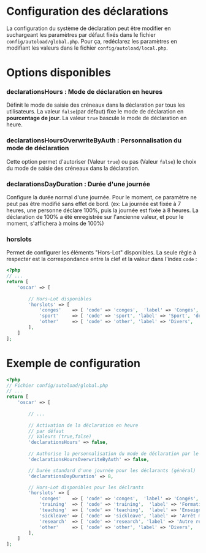 # Configuration des déclarations

La configuration du système de déclaration peut être modifier en suchargeant les paramètres 
par défaut fixés dans le fichier `config/autoload/global.php`. Pour ça, redéclarez les paramètres en 
modifiant les valeurs dans le fichier `config/autoload/local.php`.



# Options disponibles

### declarationsHours : Mode de déclaration en heures

Définit le mode de saisie des créneaux dans la déclaration par tous les utilisateurs. La valeur `false`(par défaut) fixe 
le mode de déclaration en **pourcentage de jour**. La valeur `true` bascule le mode de déclaration en heure.

### declarationsHoursOverwriteByAuth : Personnalisation du mode de déclaration

Cette option permet d'autoriser (Valeur `true`) ou pas (Valeur `false`) le choix du mode de saisie des créneaux dans la déclaration.

### declarationsDayDuration : Durée d'une journée

Configure la durée normal d'une journée. Pour le moment, ce paramètre ne peut pas être modifié sans effet de bord. 
(ex: La journée est fixée à 7 heures, une personne déclare 100%, puis la journée est fixée à 8 heures. La déclaration 
de 100% a été enregistrée sur l'ancienne valeur, et pour le moment, s'affichera à moins de 100%)

### horslots

Permet de configurer les éléments "Hors-Lot" disponibles. La seule règle à respecter est la correspondance entre la clef 
et la valeur dans l'index `code` : 

```php
<?php
// ...
return [
    'oscar' => [
        
        // Hors-Lot disponibles 
        'horslots' => [
            'conges'    => [ 'code' => 'conges',  'label' => 'Congés',  'description' => 'Congès, RTT, récupération', 'icon' => true ],
            'sport'     => [ 'code' => 'sport', 'label' => 'Sport', 'description' => 'Un simple exemple', 'icon' => true ],
            'other'     => [ 'code' => 'other', 'label' => 'Divers',  'description' => 'Autre activité', 'icon' => true ],
        ],    
    ]
];
```


# Exemple de configuration

```php
<?php
// Fichier config/autoload/global.php
// ...
return [
    'oscar' => [
        
        // ...
        
        // Activation de la déclaration en heure
        // par défaut
        // Valeurs (true,false)
        'declarationsHours' => false,
        
        // Authorise la personnalisation du mode de déclaration par le déclarant
        'declarationsHoursOverwriteByAuth' => false,

        // Durée standard d'une journée pour les déclarants (général)
        'declarationsDayDuration' => 8,

        // Hors-Lot disponibles pour les déclrants
        'horslots' => [
            'conges'    => [ 'code' => 'conges',  'label' => 'Congés',  'description' => 'Congès, RTT, récupération', 'icon' => true ],
            'training'  => [ 'code' => 'training',  'label' => 'Formation',  'description' => 'Vous avez suivi un formation, DIFF, etc...', 'icon' => true ],
            'teaching'  => [ 'code' => 'teaching',  'label' => 'Enseignement',  'description' => 'Cours, TD, fonction pédagogique', 'icon' => true ],
            'sickleave' => [ 'code' => 'sickleave', 'label' => 'Arrêt maladie',  'description' => '', 'icon' => true ],
            'research'  => [ 'code' => 'research', 'label' => 'Autre recherche',  'description' => 'Autre projet de recherche (sans feuille de temps)', 'icon' => true ],
            'other'     => [ 'code' => 'other', 'label' => 'Divers',  'description' => 'Autre activité', 'icon' => true ],
        ],    
    ]
];
```